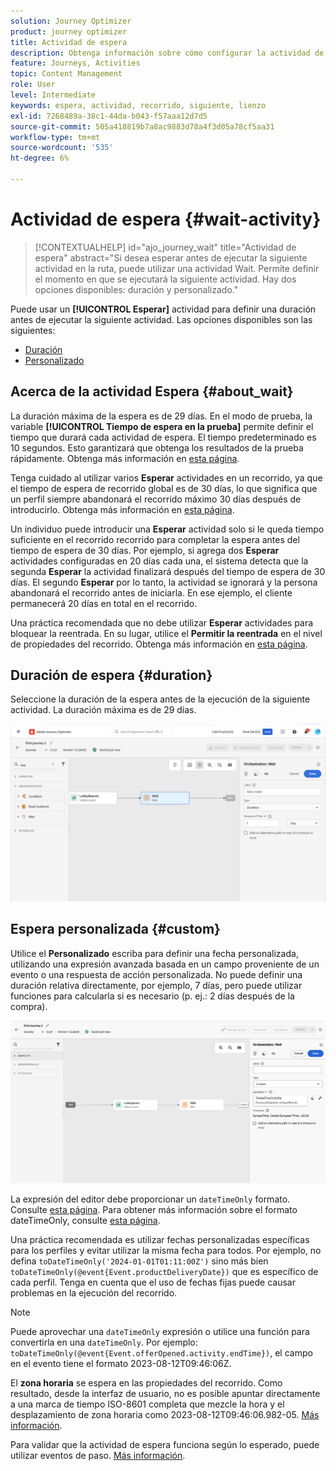 ```yaml
---
solution: Journey Optimizer
product: journey optimizer
title: Actividad de espera
description: Obtenga información sobre cómo configurar la actividad de espera
feature: Journeys, Activities
topic: Content Management
role: User
level: Intermediate
keywords: espera, actividad, recorrido, siguiente, lienzo
exl-id: 7268489a-38c1-44da-b043-f57aaa12d7d5
source-git-commit: 505a418819b7a8ac9883d78a4f3d05a78cf5aa31
workflow-type: tm+mt
source-wordcount: '535'
ht-degree: 6%

---
```


# Actividad de espera {#wait-activity}

>[!CONTEXTUALHELP]
>id="ajo_journey_wait"
>title="Actividad de espera"
>abstract="Si desea esperar antes de ejecutar la siguiente actividad en la ruta, puede utilizar una actividad Wait. Permite definir el momento en que se ejecutará la siguiente actividad. Hay dos opciones disponibles: duración y personalizado."

Puede usar un **[!UICONTROL Esperar]** actividad para definir una duración antes de ejecutar la siguiente actividad. Las opciones disponibles son las siguientes:

* [Duración](#duration)
* [Personalizado](#custom)

<!--
* [Email send time optimization](#email_send_time_optimization)
* [Fixed date](#fixed_date) 
-->

## Acerca de la actividad Espera {#about_wait}

La duración máxima de la espera es de 29 días. En el modo de prueba, la variable **[!UICONTROL Tiempo de espera en la prueba]** permite definir el tiempo que durará cada actividad de espera. El tiempo predeterminado es 10 segundos. Esto garantizará que obtenga los resultados de la prueba rápidamente. Obtenga más información en [esta página](../building-journeys/testing-the-journey.md).

Tenga cuidado al utilizar varios **Esperar** actividades en un recorrido, ya que el tiempo de espera de recorrido global es de 30 días, lo que significa que un perfil siempre abandonará el recorrido máximo 30 días después de introducirlo. Obtenga más información en [esta página](../building-journeys/journey-gs.md#global_timeout).

Un individuo puede introducir una **Esperar** actividad solo si le queda tiempo suficiente en el recorrido recorrido para completar la espera antes del tiempo de espera de 30 días. Por ejemplo, si agrega dos **Esperar** actividades configuradas en 20 días cada una, el sistema detecta que la segunda **Esperar** la actividad finalizará después del tiempo de espera de 30 días. El segundo **Esperar** por lo tanto, la actividad se ignorará y la persona abandonará el recorrido antes de iniciarla. En ese ejemplo, el cliente permanecerá 20 días en total en el recorrido.

Una práctica recomendada que no debe utilizar **Esperar** actividades para bloquear la reentrada. En su lugar, utilice el **Permitir la reentrada** en el nivel de propiedades del recorrido. Obtenga más información en [esta página](../building-journeys/journey-gs.md#entrance).

## Duración de espera {#duration}

Seleccione la duración de la espera antes de la ejecución de la siguiente actividad. La duración máxima es de 29 días.

![Definición de la duración de espera](assets/journey55.png)

<!--
## Fixed date wait{#fixed_date}

Select the date for the execution of the next activity.

![](assets/journey56.png)

-->

## Espera personalizada {#custom}

Utilice el **Personalizado** escriba para definir una fecha personalizada, utilizando una expresión avanzada basada en un campo proveniente de un evento o una respuesta de acción personalizada. No puede definir una duración relativa directamente, por ejemplo, 7 días, pero puede utilizar funciones para calcularla si es necesario (p. ej.: 2 días después de la compra).

![Definir una espera personalizada con una expresión](assets/journey57.png)

La expresión del editor debe proporcionar un `dateTimeOnly` formato. Consulte [esta página](expression/expressionadvanced.md). Para obtener más información sobre el formato dateTimeOnly, consulte [esta página](expression/data-types.md).

Una práctica recomendada es utilizar fechas personalizadas específicas para los perfiles y evitar utilizar la misma fecha para todos. Por ejemplo, no defina `toDateTimeOnly('2024-01-01T01:11:00Z')` sino más bien `toDateTimeOnly(@event{Event.productDeliveryDate})` que es específico de cada perfil. Tenga en cuenta que el uso de fechas fijas puede causar problemas en la ejecución del recorrido.


>[!NOTE]
>
>Puede aprovechar una `dateTimeOnly` expresión o utilice una función para convertirla en una `dateTimeOnly`. Por ejemplo: `toDateTimeOnly(@event{Event.offerOpened.activity.endTime})`, el campo en el evento tiene el formato 2023-08-12T09:46:06Z.
>
>El **zona horaria** se espera en las propiedades del recorrido. Como resultado, desde la interfaz de usuario, no es posible apuntar directamente a una marca de tiempo ISO-8601 completa que mezcle la hora y el desplazamiento de zona horaria como 2023-08-12T09:46:06.982-05. [Más información](../building-journeys/timezone-management.md).


Para validar que la actividad de espera funciona según lo esperado, puede utilizar eventos de paso. [Más información](../reports/query-examples.md#common-queries).

<!--## Email send time optimization{#email_send_time_optimization}

This type of wait uses a score calculated in Adobe Experience Platform. The score calculates the propensity to click or open an email in the future based on past behavior. Note that the algorithm calculating the score needs a certain amount of data to work. As a result, when it does not have enough data, the default wait time will apply. At publication time, you'll be notified that the default time applies.

>[!NOTE]
>
>The first event of your journey must have a namespace.
>
>This capability is only available after an **[!UICONTROL Email]** activity. You need to have Adobe Campaign Standard.

1. In the **[!UICONTROL Amount of time]** field, define the number of hours to consider to optimize email sending.
1. In the **[!UICONTROL Optimization type]** field, choose if the optimization should increase clicks or opens.
1. In the **[!UICONTROL Default time]** field, define the default time to wait if the predictive send time score is not available.

    >[!NOTE]
    >
    >Note that the send time score can be unavailable because there is not enough data to perform the calculation. In this case, you will be informed, at publication time, that the default time applies.

![](assets/journey57bis.png)-->
